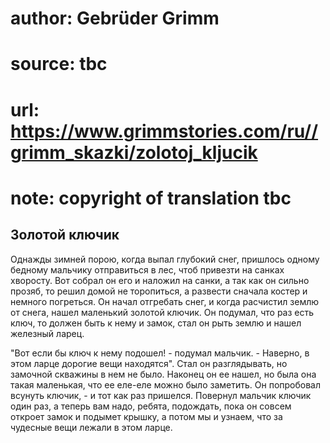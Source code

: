 # author: Gebrüder Grimm
# source: tbc
# url: https://www.grimmstories.com/ru//grimm_skazki/zolotoj_kljucik
# note: copyright of translation tbc

## Золотой ключик 

Однажды зимней порою, когда выпал глубокий снег, пришлось одному бедному
мальчику отправиться в лес, чтоб привезти на санках хворосту. Вот собрал
он его и наложил на санки, а так как он сильно прозяб, то решил домой не
торопиться, а развести сначала костер и немного погреться. Он начал
отгребать снег, и когда расчистил землю от снега, нашел маленький
золотой ключик. Он подумал, что раз есть ключ, то должен быть к нему и
замок, стал он рыть землю и нашел железный ларец.

"Вот если бы ключ к нему подошел! - подумал мальчик. - Наверно, в этом
ларце дорогие вещи находятся". Стал он разглядывать, но замочной
скважины в нем не было. Наконец он ее нашел, но была она такая
маленькая, что ее еле-еле можно было заметить. Он попробовал всунуть
ключик, - и тот как раз пришелся. Повернул мальчик ключик один раз, а
теперь вам надо, ребята, подождать, пока он совсем откроет замок и
подымет крышку, а потом мы и узнаем, что за чудесные вещи лежали в этом
ларце.
